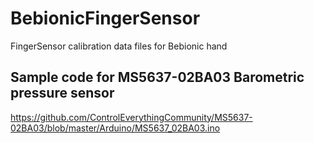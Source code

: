 # BebionicFingerSensor
FingerSensor calibration data files for Bebionic hand

## Sample code for MS5637-02BA03 Barometric pressure sensor
https://github.com/ControlEverythingCommunity/MS5637-02BA03/blob/master/Arduino/MS5637_02BA03.ino
